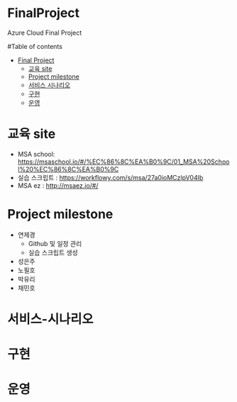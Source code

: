 # FinalProject
Azure Cloud Final Project

#Table of contents
- [Final Project](#---)
  - [교육 site](#교육-site)
  - [Project milestone](#Project-milestone)
  - [서비스 시나리오](#서비스-시나리오)
  - [구현](#구현)
  - [운영](#운영)
# 교육 site
- MSA school: https://msaschool.io/#/%EC%86%8C%EA%B0%9C/01_MSA%20School%20%EC%86%8C%EA%B0%9C
- 실습 스크립트 : https://workflowy.com/s/msa/27a0ioMCzlpV04Ib
- MSA ez : http://msaez.io/#/
# Project milestone
- 연제경
  - Github 및 일정 관리
  - 실습 스크립트 생성
- 성은주
- 노필호
- 박유리
- 채민호

# 서비스-시나리오

# 구현

# 운영

